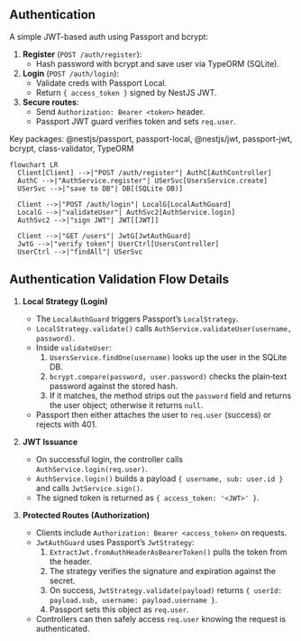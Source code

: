 ## Authentication

A simple JWT-based auth using Passport and bcrypt:

1. **Register** (`POST /auth/register`):
   - Hash password with bcrypt and save user via TypeORM (SQLite).
2. **Login** (`POST /auth/login`):
   - Validate creds with Passport Local.
   - Return `{ access_token }` signed by NestJS JWT.
3. **Secure routes**:
   - Send `Authorization: Bearer <token>` header.
   - Passport JWT guard verifies token and sets `req.user`.

Key packages: @nestjs/passport, passport-local, @nestjs/jwt, passport-jwt, bcrypt, class-validator, TypeORM

```mermaid
flowchart LR
  Client[Client] -->|"POST /auth/register"| AuthC[AuthController]
  AuthC -->|"AuthService.register"| USerSvc[UsersService.create]
  USerSvc -->|"save to DB"| DB[(SQLite DB)]

  Client -->|"POST /auth/login"| LocalG[LocalAuthGuard]
  LocalG -->|"validateUser"| AuthSvc2[AuthService.login]
  AuthSvc2 -->|"sign JWT"| JWT[[JWT]]

  Client -->|"GET /users"| JwtG[JwtAuthGuard]
  JwtG -->|"verify token"| UserCtrl[UsersController]
  UserCtrl -->|"findAll"| USerSvc
```

## Authentication Validation Flow Details

1. **Local Strategy (Login)**

   - The `LocalAuthGuard` triggers Passport’s `LocalStrategy`.
   - `LocalStrategy.validate()` calls `AuthService.validateUser(username, password)`.
   - Inside `validateUser`:
     1. `UsersService.findOne(username)` looks up the user in the SQLite DB.
     2. `bcrypt.compare(password, user.password)` checks the plain‐text password against the stored hash.
     3. If it matches, the method strips out the `password` field and returns the user object; otherwise it returns `null`.
   - Passport then either attaches the user to `req.user` (success) or rejects with 401.

2. **JWT Issuance**

   - On successful login, the controller calls `AuthService.login(req.user)`.
   - `AuthService.login()` builds a payload `{ username, sub: user.id }` and calls `JwtService.sign()`.
   - The signed token is returned as `{ access_token: '<JWT>' }`.

3. **Protected Routes (Authorization)**
   - Clients include `Authorization: Bearer <access_token>` on requests.
   - `JwtAuthGuard` uses Passport’s `JwtStrategy`:
     1. `ExtractJwt.fromAuthHeaderAsBearerToken()` pulls the token from the header.
     2. The strategy verifies the signature and expiration against the secret.
     3. On success, `JwtStrategy.validate(payload)` returns `{ userId: payload.sub, username: payload.username }`.
     4. Passport sets this object as `req.user`.
   - Controllers can then safely access `req.user` knowing the request is authenticated.
